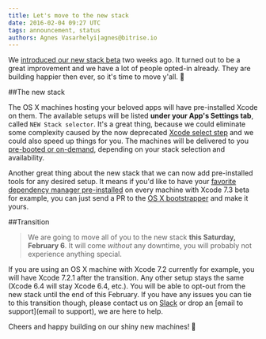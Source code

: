 ```yaml
---
title: Let's move to the new stack
date: 2016-02-04 09:27 UTC
tags: announcement, status
authors: Agnes Vasarhelyi|agnes@bitrise.io
---
```


We [introduced our new stack beta](http://blog.bitrise.io/2016/01/20/here-comes-the-new-stack.html) two weeks ago. It turned out to be a great improvement and we have a lot of people opted-in already. They are building happier then ever, so it's time to move y'all. 🚚

##The new stack

The OS X machines hosting your beloved apps will have pre-installed Xcode on them. The available setups will be listed **under your App's Settings tab**, called `NEW Stack selector`. It's a great thing, because we could eliminate some complexity caused by the now deprecated [Xcode select step](https://github.com/bitrise-io/steps-select-xcode-version) and we could also speed up things for you. The machines will be delivered to you [pre-booted or on-demand](http://devcenter.bitrise.io/v1.0/docs/available-stacks#section-stack-prepare-types), depending on your stack selection and availability.

Another great thing about the new stack that we can now add pre-installed tools for any desired setup. It means if you'd like to have your [favorite dependency manager pre-installed](https://github.com/bitrise-io/bitrise.io/blob/master/system_reports/osx-xcode-7.3-beta.log#L34) on every machine with Xcode 7.3 beta for example, you can just send a PR to the [OS X bootstrapper](https://github.com/bitrise-io/osx-box-bootstrap#request-a-tool-to-be-pre-installed) and make it yours.

##Transition

>We are going to move all of you to the new stack **this Saturday, February 6**. It will come *without* any downtime, you will probably not experience anything special.

If you are using an OS X machine with Xcode 7.2 currently for example, you will have Xcode 7.2.1 after the transition. Any other setup stays the same (Xcode 6.4 will stay Xcode 6.4, etc.). You will be able to opt-out from the new stack until the end of this February. If you have any issues you can tie to this transition though, please contact us on [Slack](http://chat.bitrise.io/) or drop an [email to support](email to support), we are here to help.

Cheers and happy building on our shiny new machines! 🍷
